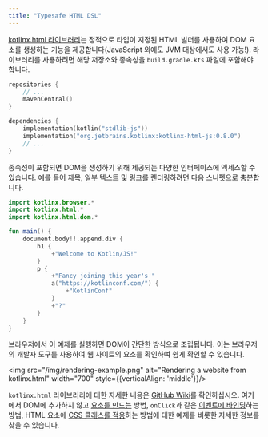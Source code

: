 ```yaml
---
title: "Typesafe HTML DSL"
---
```

[kotlinx.html 라이브러리](https://www.github.com/kotlin/kotlinx.html)는 정적으로 타입이 지정된 HTML 빌더를 사용하여 DOM 요소를 생성하는 기능을 제공합니다(JavaScript 외에도 JVM 대상에서도 사용 가능!). 라이브러리를 사용하려면 해당 저장소와 종속성을 `build.gradle.kts` 파일에 포함해야 합니다.

```kotlin
repositories {
    // ...
    mavenCentral()
}

dependencies {
    implementation(kotlin("stdlib-js"))
    implementation("org.jetbrains.kotlinx:kotlinx-html-js:0.8.0")
    // ...
}
```

종속성이 포함되면 DOM을 생성하기 위해 제공되는 다양한 인터페이스에 액세스할 수 있습니다.
예를 들어 제목, 일부 텍스트 및 링크를 렌더링하려면 다음 스니펫으로 충분합니다.

```kotlin
import kotlinx.browser.*
import kotlinx.html.*
import kotlinx.html.dom.*

fun main() {
    document.body!!.append.div {
        h1 {
            +"Welcome to Kotlin/JS!"
        }
        p {
            +"Fancy joining this year's "
            a("https://kotlinconf.com/") {
                +"KotlinConf"
            }
            +"?"
        }
    }
}
```

브라우저에서 이 예제를 실행하면 DOM이 간단한 방식으로 조립됩니다. 이는 브라우저의 개발자 도구를 사용하여 웹 사이트의 요소를 확인하여 쉽게 확인할 수 있습니다.

<img src="/img/rendering-example.png" alt="Rendering a website from kotlinx.html" width="700" style={{verticalAlign: 'middle'}}/>

`kotlinx.html` 라이브러리에 대한 자세한 내용은 [GitHub Wiki](https://github.com/Kotlin/kotlinx.html/wiki/Getting-started)를 확인하십시오.
여기에서 DOM에 추가하지 않고 [요소를 만드는](https://github.com/Kotlin/kotlinx.html/wiki/DOM-trees) 방법, `onClick`과 같은 [이벤트에 바인딩](https://github.com/Kotlin/kotlinx.html/wiki/Events)하는 방법, HTML 요소에 [CSS 클래스를 적용](https://github.com/Kotlin/kotlinx.html/wiki/Elements-CSS-classes)하는 방법에 대한 예제를 비롯한 자세한 정보를 찾을 수 있습니다.